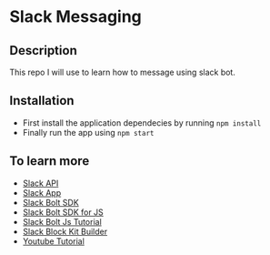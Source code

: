# Slack Messaging

## Description
This repo I will use to learn how to message using slack bot.

## Installation
- First install the application dependecies by running `npm install`
- Finally run the app using `npm start`

## To learn more
- [Slack API](https://api.slack.com/)
- [Slack App](https://api.slack.com/apps/)
- [Slack Bolt SDK](https://api.slack.com/bolt)
- [Slack Bolt SDK for JS](https://api.slack.com/start/building/bolt-js)
- [Slack Bolt Js Tutorial](https://slack.dev/bolt-js/tutorial/getting-started)
- [Slack Block Kit Builder](https://app.slack.com/block-kit-builder)
- [Youtube Tutorial](https://youtu.be/SbUv1nCS7a0?si=ULWaqNYyQAwWIAEh)